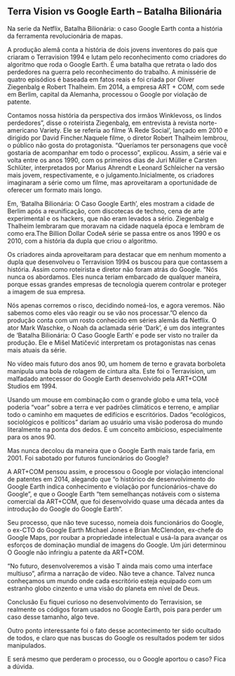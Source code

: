 ## Terra Vision vs Google Earth – Batalha Bilionária

Na serie da Netflix, Batalha Bilionária: o caso Google Earth conta a história da ferramenta revolucionária de mapas.

A produção alemã conta a história de dois jovens inventores do país que criaram o Terravision 1994 e lutam pelo reconhecimento como criadores do algoritmo que roda o Google Earth. É uma batalha que retrata o lado dos perdedores na guerra pelo reconhecimento do trabalho. A minissérie de quatro episódios é baseada em fatos reais e foi criada por Oliver Ziegenbalg e Robert Thalheim. Em 2014, a empresa ART + COM, com sede em Berlim, capital da Alemanha, processou o Google por violação de patente.

Contamos nossa história da perspectiva dos irmãos Winklevoss, os lindos perdedores”, disse o roteirista Ziegenbalg, em entrevista à revista norte-americano Variety. Ele se referia ao filme ‘A Rede Social’, lançado em 2010 e dirigido por David Fincher.Naquele filme, o diretor Robert Thalheim lembrou, o público não gosta do protagonista. “Queríamos ter personagens que você gostaria de acompanhar em todo o processo”, explicou. Assim, a série vai e volta entre os anos 1990, com os primeiros dias de Juri Müller e Carsten Schlüter, interpretados por Marius Ahrendt e Leonard Schleicher na versão mais jovem, respectivamente, e o julgamento.Inicialmente, os criadores imaginaram a série como um filme, mas aproveitaram a oportunidade de oferecer um formato mais longo.

Em, ‘Batalha Bilionária: O Caso Google Earth’, eles mostram a cidade de Berlim após a reunificação, com discotecas de techno, cena de arte experimental e os hackers, que não eram levados a sério. Ziegenbalg e Thalheim lembraram que moravam na cidade naquela época e lembram de como era.The Billion Dollar CodeA série se passa entre os anos 1990 e os 2010, com a história da dupla que criou o algoritmo.

Os criadores ainda aproveitaram para destacar que em nenhum momento a dupla que desenvolveu o Terravision 1994 os buscou para que contassem a história. Assim como roteirista e diretor não foram atrás do Google. “Nós nunca os abordamos. Eles nunca teriam embarcado de qualquer maneira, porque essas grandes empresas de tecnologia querem controlar e proteger a imagem de sua empresa.

Nós apenas corremos o risco, decidindo nomeá-los, e agora veremos. Não sabemos como eles vão reagir ou se vão nos processar.”O elenco da produção conta com um rosto conhecido em séries alemãs da Netflix. O ator Mark Waschke, o Noah da aclamada série ‘Dark’, é um dos integrantes de ‘Batalha Bilionária: O Caso Google Earth’ e pode ser visto no trailer da produção. Ele e Mišel Matičević interpretam os protagonistas nas cenas mais atuais da série.

No vídeo mais futuro dos anos 90, um homem de terno e gravata borboleta manipula uma bola de rolagem de cintura alta. Este foi o Terravision, um malfadado antecessor do Google Earth desenvolvido pela ART+COM Studios em 1994.

Usando um mouse em combinação com o grande globo e uma tela, você poderia “voar” sobre a terra e ver padrões climáticos e terreno, e ampliar todo o caminho em maquetes de edifícios e escritórios. Dados “ecológicos, sociológicos e políticos” dariam ao usuário uma visão poderosa do mundo literalmente na ponta dos dedos. É um conceito ambicioso, especialmente para os anos 90.

Mas nunca decolou da maneira que o Google Earth mais tarde faria, em 2001. Foi sabotado por futuros funcionários do Google?

A ART+COM pensou assim, e processou o Google por violação intencional de patentes em 2014, alegando que “o histórico de desenvolvimento do Google Earth indica conhecimento e violação por funcionários-chave do Google”, e que o Google Earth “tem semelhanças notáveis com o sistema comercial da ART+COM, que foi desenvolvido quase uma década antes da introdução do Google do Google Earth”.

Seu processo, que não teve sucesso, nomeia dois funcionários do Google, o ex-CTO do Google Earth Michael Jones e Brian McClendon, ex-chefe do Google Maps, por roubar a propriedade intelectual e usá-la para avançar os esforços de dominação mundial de imagens do Google. Um júri determinou O Google não infringiu a patente da ART+COM.

“No futuro, desenvolveremos a visão T ainda mais como uma interface multiuso”, afirma a narração de vídeo. Não teve a chance. Talvez nunca conheçamos um mundo onde cada escritório esteja equipado com um estranho globo cinzento e uma visão do planeta em nível de Deus.

Conclusão
Eu fiquei curioso no desenvolvimento do Terravision, se realmente os códigos foram usados no Google Earth, pois para perder um caso desse tamanho, algo teve.

Outro ponto interessante foi o fato desse acontecimento ter sido ocultado de todos, e claro que nas buscas do Google os resultados podem ter sidos manipulados.

E será mesmo que perderam o processo, ou o Google aportou o caso? Fica a dúvida.
